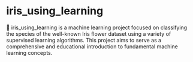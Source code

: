 # iris_using_learning
🌸 iris_using_learning is a machine learning project focused on classifying the species of the well-known Iris flower dataset using a variety of supervised learning algorithms. This project aims to serve as a comprehensive and educational introduction to fundamental machine learning concepts.

